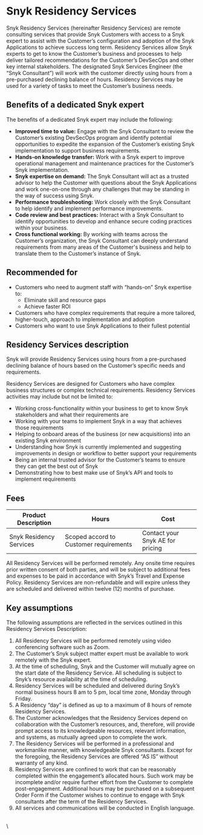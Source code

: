 # Snyk Residency Services

Snyk Residency Services (hereinafter Residency Services) are remote consulting services that provide Snyk Customers with access to a Snyk expert to assist with the Customer’s configuration and adoption of the Snyk Applications to achieve success long term. Residency Services allow Snyk experts to get to know the Customer’s business and processes to help deliver tailored recommendations for the Customer’s DevSecOps and other key internal stakeholders. The designated Snyk Services Engineer (the “Snyk Consultant”) will work with the customer directly using hours from a pre-purchased declining balance of hours. Residency Services may be used for a variety of tasks to meet the Customer’s business needs.



## Benefits of a dedicated Snyk expert

The benefits of a dedicated Snyk expert may include the following:

* **Improved time to value:** Engage with the Snyk Consultant to review the Customer’s existing DevSecOps program and identify potential opportunities to expedite the expansion of the Customer’s existing Snyk implementation to support business requirements.&#x20;
* **Hands-on knowledge transfer:** Work with a Snyk expert to improve operational management and maintenance practices for the Customer’s Snyk implementation.
* **Snyk expertise on demand:** The Snyk Consultant will act as a trusted advisor to help the Customer with questions about the Snyk Applications and work one-on-one through any challenges that may be standing in the way of success using Snyk.&#x20;
* **Performance troubleshooting:**  Work closely with the Snyk Consultant to help identify and implement performance improvements.&#x20;
* **Code review and best practices:** Interact with a Snyk Consultant to identify opportunities to develop and enhance secure coding practices within your business.
* **Cross functional working:** By working with teams across the Customer’s organization, the Snyk Consultant can deeply understand requirements from many areas of the Customer's business and help to translate them to the Customer’s instance of Snyk.

## Recommended for

* Customers who need to augment staff with “hands-on” Snyk expertise to:
  * Eliminate skill and resource gaps
  * Achieve faster ROI
* Customers who have complex requirements that require a more tailored, higher-touch, approach to implementation and adoption
* Customers who want to use Snyk Applications to their fullest potential

## Residency Services description

Snyk will provide Residency Services using hours from a pre-purchased declining balance of hours based on the Customer’s specific needs and requirements.

Residency Services are designed for Customers who have complex business structures or complex technical requirements. Residency Services activities may include but not be limited to:

* Working cross-functionality within your business to get to know Snyk stakeholders and what their requirements are
* Working with your teams to implement Snyk in a way that achieves those requirements
* Helping to onboard areas of the business (or new acquisitions) into an existing Snyk environment
* Understanding how Snyk is currently implemented and suggesting improvements in design or workflow to better support your requirements
* Being an internal trusted advisor for the Customer’s teams to ensure they can get the best out of Snyk
* Demonstrating how to best make use of Snyk’s API and tools to implement requirements

## Fees

| Product Description     | Hours                                  | Cost                             |
| ----------------------- | -------------------------------------- | -------------------------------- |
| Snyk Residency Services | Scoped accord to Customer requirements | Contact your Snyk AE for pricing |

All Residency Services will be performed remotely. Any onsite time requires prior written consent of both parties, and will be subject to additional fees and expenses to be paid in accordance with Snyk’s Travel and Expense Policy. Residency Services are non-refundable and will expire unless they are scheduled and delivered within twelve (12) months of purchase.&#x20;

## Key assumptions

The following assumptions are reflected in the services outlined in this Residency Services Description:

1. All Residency Services will be performed remotely using video conferencing software such as Zoom.
2. The Customer’s Snyk subject matter expert must be available to work remotely with the Snyk expert.
3. At the time of scheduling, Snyk and the Customer will mutually agree on the start date of the Residency Service. All scheduling is subject to Snyk’s resource availability at the time of scheduling.
4. Residency Services will be scheduled and delivered during Snyk’s normal business hours 8 am to 5 pm, local time zone, Monday through Friday.
5. A Residency “day” is defined as up to a maximum of 8 hours of remote Residency Services.&#x20;
6. The Customer acknowledges that the Residency Services depend on collaboration with the Customer’s resources, and, therefore, will provide prompt access to its knowledgeable resources, relevant information, and systems, as mutually agreed upon to complete the work.
7. The Residency Services will be performed in a professional and workmanlike manner, with knowledgeable Snyk consultants.  Except for the foregoing, the Residency Services are offered “AS IS” without warranty of any kind.
8. Residency Services are confined to work that can be reasonably completed within the engagement’s allocated hours. Such work may be incomplete and/or require further effort from the Customer to complete post-engagement.   Additional hours may be purchased on a subsequent Order Form if the Customer wishes to continue to engage with Snyk consultants after the term of the Residency Services.
9. All services and communications will be conducted in English language.

\
\
